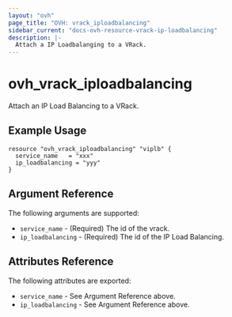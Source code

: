 ```yaml
---
layout: "ovh"
page_title: "OVH: vrack_iploadbalancing"
sidebar_current: "docs-ovh-resource-vrack-ip-loadbalancing"
description: |-
  Attach a IP Loadbalanging to a VRack.
---
```


# ovh_vrack_iploadbalancing

Attach an IP Load Balancing to a VRack.

## Example Usage

```hcl
resource "ovh_vrack_iploadbalancing" "viplb" {
  service_name   = "xxx"
  ip_loadbalancing = "yyy"
}
```

## Argument Reference

The following arguments are supported:

* `service_name` - (Required) The id of the vrack.
* `ip_loadbalancing` - (Required) The id of the IP Load Balancing. 

## Attributes Reference

The following attributes are exported:

* `service_name` - See Argument Reference above.
* `ip_loadbalancing` - See Argument Reference above.
